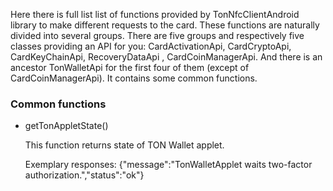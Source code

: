 Here there is full list list of functions provided by TonNfcClientAndroid library to make different requests to the card. These functions are naturally divided into several groups. There are five groups and respectively five classes providing an API for you: CardActivationApi,  CardCryptoApi,  CardKeyChainApi, RecoveryDataApi , CardCoinManagerApi. And there is an ancestor TonWalletApi for the first four of them (except of CardCoinManagerApi). It contains some common functions.

### Common functions

* getTonAppletState()

	This function returns state of TON Wallet applet.
	
	Exemplary responses:
	{"message":"TonWalletApplet waits two-factor authorization.","status":"ok"}
